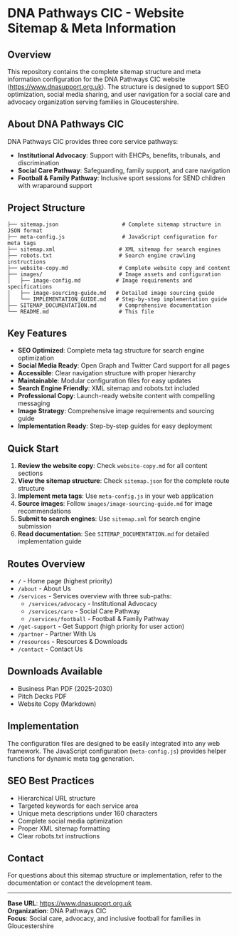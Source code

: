 # DNA Pathways CIC - Website Sitemap & Meta Information

## Overview

This repository contains the complete sitemap structure and meta information configuration for the DNA Pathways CIC website (https://www.dnasupport.org.uk). The structure is designed to support SEO optimization, social media sharing, and user navigation for a social care and advocacy organization serving families in Gloucestershire.

## About DNA Pathways CIC

DNA Pathways CIC provides three core service pathways:
- **Institutional Advocacy**: Support with EHCPs, benefits, tribunals, and discrimination
- **Social Care Pathway**: Safeguarding, family support, and care navigation  
- **Football & Family Pathway**: Inclusive sport sessions for SEND children with wraparound support

## Project Structure

```
├── sitemap.json                    # Complete sitemap structure in JSON format
├── meta-config.js                  # JavaScript configuration for meta tags
├── sitemap.xml                    # XML sitemap for search engines
├── robots.txt                     # Search engine crawling instructions
├── website-copy.md                # Complete website copy and content
├── images/                        # Image assets and configuration
│   ├── image-config.md           # Image requirements and specifications
│   ├── image-sourcing-guide.md   # Detailed image sourcing guide
│   └── IMPLEMENTATION_GUIDE.md   # Step-by-step implementation guide
├── SITEMAP_DOCUMENTATION.md       # Comprehensive documentation
└── README.md                      # This file
```

## Key Features

- **SEO Optimized**: Complete meta tag structure for search engine optimization
- **Social Media Ready**: Open Graph and Twitter Card support for all pages
- **Accessible**: Clear navigation structure with proper hierarchy
- **Maintainable**: Modular configuration files for easy updates
- **Search Engine Friendly**: XML sitemap and robots.txt included
- **Professional Copy**: Launch-ready website content with compelling messaging
- **Image Strategy**: Comprehensive image requirements and sourcing guide
- **Implementation Ready**: Step-by-step guides for easy deployment

## Quick Start

1. **Review the website copy**: Check `website-copy.md` for all content sections
2. **View the sitemap structure**: Check `sitemap.json` for the complete route structure
3. **Implement meta tags**: Use `meta-config.js` in your web application
4. **Source images**: Follow `images/image-sourcing-guide.md` for image recommendations
5. **Submit to search engines**: Use `sitemap.xml` for search engine submission
6. **Read documentation**: See `SITEMAP_DOCUMENTATION.md` for detailed implementation guide

## Routes Overview

- `/` - Home page (highest priority)
- `/about` - About Us
- `/services` - Services overview with three sub-paths:
  - `/services/advocacy` - Institutional Advocacy
  - `/services/care` - Social Care Pathway
  - `/services/football` - Football & Family Pathway
- `/get-support` - Get Support (high priority for user action)
- `/partner` - Partner With Us
- `/resources` - Resources & Downloads
- `/contact` - Contact Us

## Downloads Available

- Business Plan PDF (2025-2030)
- Pitch Decks PDF
- Website Copy (Markdown)

## Implementation

The configuration files are designed to be easily integrated into any web framework. The JavaScript configuration (`meta-config.js`) provides helper functions for dynamic meta tag generation.

## SEO Best Practices

- Hierarchical URL structure
- Targeted keywords for each service area
- Unique meta descriptions under 160 characters
- Complete social media optimization
- Proper XML sitemap formatting
- Clear robots.txt instructions

## Contact

For questions about this sitemap structure or implementation, refer to the documentation or contact the development team.

---

**Base URL**: https://www.dnasupport.org.uk  
**Organization**: DNA Pathways CIC  
**Focus**: Social care, advocacy, and inclusive football for families in Gloucestershire
